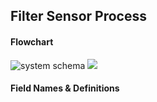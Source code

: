 ## Filter Sensor Process

#### Flowchart
![system schema](Downloads/FilterSensorFlowchart.png)
<img src="C:\Users\877598\OneDrive - Cognizant\Pictures\FilterSensorFlowchart.png">

#### Field Names & Definitions
